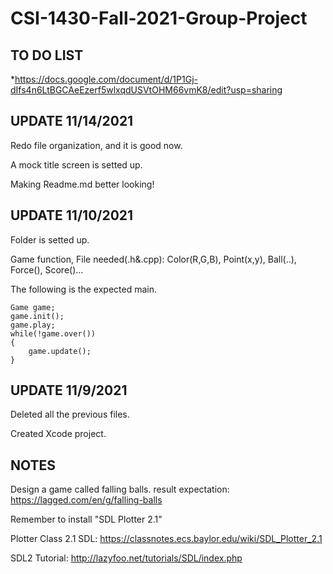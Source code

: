 # CSI-1430-Fall-2021-Group-Project

TO DO LIST
----------------------------------------------------------------------------------

*https://docs.google.com/document/d/1P1Gj-dIfs4n6LtBGCAeEzerf5wlxqdUSVtOHM66vmK8/edit?usp=sharing

UPDATE 11/14/2021
----------------------------------------------------------------------------------

Redo file organization, and it is good now.

A mock title screen is setted up.

Making Readme.md better looking!


UPDATE 11/10/2021
----------------------------------------------------------------------------------


Folder is setted up.

Game function, File needed(.h&.cpp): Color(R,G,B), Point(x,y), Ball(..), Force(), Score()...

The following is the expected main.
```
Game game;
game.init();
game.play;
while(!game.over())
{
	game.update();
}
```


UPDATE 11/9/2021
----------------------------------------------------------------------------------

Deleted all the previous files.

Created Xcode project.

NOTES
----------------------------------------------------------------------------------

Design a game called falling balls.
result expectation: https://lagged.com/en/g/falling-balls

Remember to install "SDL Plotter 2.1"

Plotter Class 2.1 SDL: https://classnotes.ecs.baylor.edu/wiki/SDL_Plotter_2.1

SDL2 Tutorial: http://lazyfoo.net/tutorials/SDL/index.php

